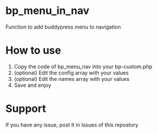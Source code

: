 # bp_menu_in_nav
Function to add buddypress menu to navigation

# How to use
1. Copy the code of bp_menu_nav into your bp-custom.php
2. (optional) Edit the config array with your values
3. (optional) Edit the names array with your values
4. Save and enjoy

# Support
If you have any issue, post it in Issues of this repostory
